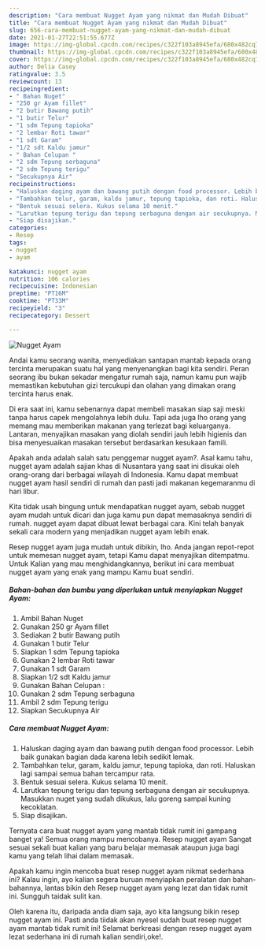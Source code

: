 ```yaml
---
description: "Cara membuat Nugget Ayam yang nikmat dan Mudah Dibuat"
title: "Cara membuat Nugget Ayam yang nikmat dan Mudah Dibuat"
slug: 656-cara-membuat-nugget-ayam-yang-nikmat-dan-mudah-dibuat
date: 2021-01-27T22:51:55.677Z
image: https://img-global.cpcdn.com/recipes/c322f103a8945efa/680x482cq70/nugget-ayam-foto-resep-utama.jpg
thumbnail: https://img-global.cpcdn.com/recipes/c322f103a8945efa/680x482cq70/nugget-ayam-foto-resep-utama.jpg
cover: https://img-global.cpcdn.com/recipes/c322f103a8945efa/680x482cq70/nugget-ayam-foto-resep-utama.jpg
author: Delia Casey
ratingvalue: 3.5
reviewcount: 13
recipeingredient:
- " Bahan Nuget"
- "250 gr Ayam fillet"
- "2 butir Bawang putih"
- "1 butir Telur"
- "1 sdm Tepung tapioka"
- "2 lembar Roti tawar"
- "1 sdt Garam"
- "1/2 sdt Kaldu jamur"
- " Bahan Celupan "
- "2 sdm Tepung serbaguna"
- "2 sdm Tepung terigu"
- "Secukupnya Air"
recipeinstructions:
- "Haluskan daging ayam dan bawang putih dengan food processor. Lebih baik gunakan bagian dada karena lebih sedikit lemak."
- "Tambahkan telur, garam, kaldu jamur, tepung tapioka, dan roti. Haluskan lagi sampai semua bahan tercampur rata."
- "Bentuk sesuai selera. Kukus selama 10 menit."
- "Larutkan tepung terigu dan tepung serbaguna dengan air secukupnya. Masukkan nuget yang sudah dikukus, lalu goreng sampai kuning kecoklatan."
- "Siap disajikan."
categories:
- Resep
tags:
- nugget
- ayam

katakunci: nugget ayam 
nutrition: 106 calories
recipecuisine: Indonesian
preptime: "PT16M"
cooktime: "PT33M"
recipeyield: "3"
recipecategory: Dessert

---
```



![Nugget Ayam](https://img-global.cpcdn.com/recipes/c322f103a8945efa/680x482cq70/nugget-ayam-foto-resep-utama.jpg)

Andai kamu seorang wanita, menyediakan santapan mantab kepada orang tercinta merupakan suatu hal yang menyenangkan bagi kita sendiri. Peran seorang ibu bukan sekadar mengatur rumah saja, namun kamu pun wajib memastikan kebutuhan gizi tercukupi dan olahan yang dimakan orang tercinta harus enak.

Di era  saat ini, kamu sebenarnya dapat membeli masakan siap saji meski tanpa harus capek mengolahnya lebih dulu. Tapi ada juga lho orang yang memang mau memberikan makanan yang terlezat bagi keluarganya. Lantaran, menyajikan masakan yang diolah sendiri jauh lebih higienis dan bisa menyesuaikan masakan tersebut berdasarkan kesukaan famili. 



Apakah anda adalah salah satu penggemar nugget ayam?. Asal kamu tahu, nugget ayam adalah sajian khas di Nusantara yang saat ini disukai oleh orang-orang dari berbagai wilayah di Indonesia. Kamu dapat membuat nugget ayam hasil sendiri di rumah dan pasti jadi makanan kegemaranmu di hari libur.

Kita tidak usah bingung untuk mendapatkan nugget ayam, sebab nugget ayam mudah untuk dicari dan juga kamu pun dapat memasaknya sendiri di rumah. nugget ayam dapat dibuat lewat berbagai cara. Kini telah banyak sekali cara modern yang menjadikan nugget ayam lebih enak.

Resep nugget ayam juga mudah untuk dibikin, lho. Anda jangan repot-repot untuk memesan nugget ayam, tetapi Kamu dapat menyajikan ditempatmu. Untuk Kalian yang mau menghidangkannya, berikut ini cara membuat nugget ayam yang enak yang mampu Kamu buat sendiri.

<!--inarticleads1-->

##### Bahan-bahan dan bumbu yang diperlukan untuk menyiapkan Nugget Ayam:

1. Ambil  Bahan Nuget
1. Gunakan 250 gr Ayam fillet
1. Sediakan 2 butir Bawang putih
1. Gunakan 1 butir Telur
1. Siapkan 1 sdm Tepung tapioka
1. Gunakan 2 lembar Roti tawar
1. Gunakan 1 sdt Garam
1. Siapkan 1/2 sdt Kaldu jamur
1. Gunakan  Bahan Celupan :
1. Gunakan 2 sdm Tepung serbaguna
1. Ambil 2 sdm Tepung terigu
1. Siapkan Secukupnya Air




<!--inarticleads2-->

##### Cara membuat Nugget Ayam:

1. Haluskan daging ayam dan bawang putih dengan food processor. Lebih baik gunakan bagian dada karena lebih sedikit lemak.
1. Tambahkan telur, garam, kaldu jamur, tepung tapioka, dan roti. Haluskan lagi sampai semua bahan tercampur rata.
1. Bentuk sesuai selera. Kukus selama 10 menit.
1. Larutkan tepung terigu dan tepung serbaguna dengan air secukupnya. Masukkan nuget yang sudah dikukus, lalu goreng sampai kuning kecoklatan.
1. Siap disajikan.




Ternyata cara buat nugget ayam yang mantab tidak rumit ini gampang banget ya! Semua orang mampu mencobanya. Resep nugget ayam Sangat sesuai sekali buat kalian yang baru belajar memasak ataupun juga bagi kamu yang telah lihai dalam memasak.

Apakah kamu ingin mencoba buat resep nugget ayam nikmat sederhana ini? Kalau ingin, ayo kalian segera buruan menyiapkan peralatan dan bahan-bahannya, lantas bikin deh Resep nugget ayam yang lezat dan tidak rumit ini. Sungguh taidak sulit kan. 

Oleh karena itu, daripada anda diam saja, ayo kita langsung bikin resep nugget ayam ini. Pasti anda tiidak akan nyesel sudah buat resep nugget ayam mantab tidak rumit ini! Selamat berkreasi dengan resep nugget ayam lezat sederhana ini di rumah kalian sendiri,oke!.

